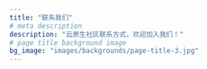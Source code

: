 ```yaml
---
title: "联系我们"
# meta description
description: "云原生社区联系方式，欢迎加入我们！"
# page title background image
bg_image: "images/backgrounds/page-title-3.jpg"
---
```


